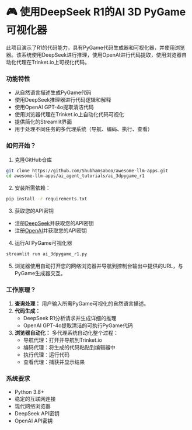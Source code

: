 # 🎮 使用DeepSeek R1的AI 3D PyGame可视化器
此项目演示了R1的代码能力，具有PyGame代码生成器和可视化器，并使用浏览器。该系统使用DeepSeek进行推理，使用OpenAI进行代码提取，使用浏览器自动化代理在Trinket.io上可视化代码。

### 功能特性

- 从自然语言描述生成PyGame代码
- 使用DeepSeek推理器进行代码逻辑和解释
- 使用OpenAI GPT-4o提取清洁代码
- 使用浏览器代理在Trinket.io上自动化代码可视化
- 提供简化的Streamlit界面
- 用于处理不同任务的多代理系统（导航、编码、执行、查看）

### 如何开始？

1. 克隆GitHub仓库
```bash
git clone https://github.com/Shubhamsaboo/awesome-llm-apps.git
cd awesome-llm-apps/ai_agent_tutorials/ai_3dpygame_r1
```

2. 安装所需依赖：
```bash
pip install -r requirements.txt
```

3. 获取您的API密钥
- 注册[DeepSeek](https://platform.deepseek.com/)并获取您的API密钥
- 注册[OpenAI](https://platform.openai.com/)并获取您的API密钥

4. 运行AI PyGame可视化器
```bash
streamlit run ai_3dpygame_r1.py
```

5. 浏览器使用自动打开您的网络浏览器并导航到控制台输出中提供的URL，与PyGame生成器交互。

### 工作原理？

1. **查询处理：** 用户输入所需PyGame可视化的自然语言描述。
2. **代码生成：** 
   - DeepSeek R1分析请求并生成详细的推理
   - OpenAI GPT-4o提取清洁的可执行PyGame代码
3. **浏览器自动化：** 多代理系统自动化整个过程：
   - 导航代理：打开并导航到Trinket.io
   - 编码代理：将生成的代码粘贴到编辑器中
   - 执行代理：运行代码
   - 查看代理：捕获并显示结果

### 系统要求

- Python 3.8+
- 稳定的互联网连接
- 现代网络浏览器
- DeepSeek API密钥
- OpenAI API密钥
